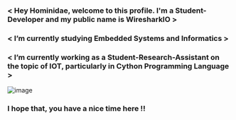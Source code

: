 ### < Hey Hominidae, welcome to this profile. I'm a Student-Developer and my public name is WiresharkIO > 
### < I’m currently studying Embedded Systems and Informatics >
### < I’m currently working as a Student-Research-Assistant on the topic of IOT, particularly in Cython Programming Language >

![image](https://user-images.githubusercontent.com/14985440/204825767-37546a59-657a-4cff-974d-5335bb47ef22.png)

### I hope that, you have a nice time here !!

<!--
**WiresharkIO/WiresharkIO** is a ✨ _special_ ✨ repository because its `README.md` (this file) appears on your GitHub profile.

Here are some ideas to get you started:

- 🔭 I’m currently working on ...
- 🌱 I’m currently learning ...
- 👯 I’m looking to collaborate on ...
- 🤔 I’m looking for help with ...
- 💬 Ask me about ...
- 📫 How to reach me: ...
- 😄 Pronouns: ...
- ⚡ Fun fact: ...
-->
